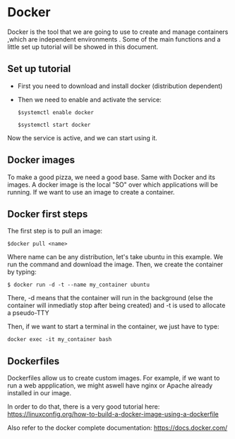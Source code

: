 # Docker

Docker is the tool that we are going to use to create and manage containers ,which are independent environments . Some of the main functions and a little set up tutorial will be showed in this document.



## Set up tutorial 

* First you need to download and install docker (distribution dependent)

* Then we need to enable and activate the service:

  ` $systemctl enable docker ` 

  `$systemctl start docker`  

Now the service is active, and we can start using it.

## Docker images

To make a good pizza, we need a good base. Same with Docker and its images. A docker image is the local "SO" over which applications will be running. If we want to use an image to create a container. 



## Docker first steps

The first step is to pull an image: 

`$docker pull <name> `

Where name can be  any distribution, let's take ubuntu in this example. We run the command and download the image. Then, we create the container by typing:

`$ docker run -d -t --name my_container ubuntu `

There, -d means that the container will run in the background (else the container will inmediatly stop after being created) and -t is used to allocate a pseudo-TTY 

Then, if we want to start a terminal in the container, we just have to type: 

`docker exec -it my_container bash  `



## Dockerfiles

Dockerfiles allow us to create custom images. For example, if we want to run a web appplication, we might aswell have nginx or Apache already installed in our image. 

In order to do that, there is a very good tutorial here: https://linuxconfig.org/how-to-build-a-docker-image-using-a-dockerfile



Also refer to the docker complete documentation: https://docs.docker.com/  

  

